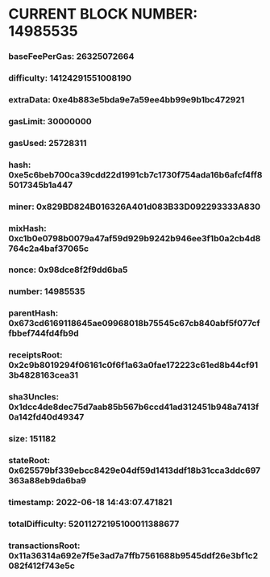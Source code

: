 # CURRENT BLOCK NUMBER: 14985535

### baseFeePerGas: 26325072664
### difficulty: 14124291551008190
### extraData: 0xe4b883e5bda9e7a59ee4bb99e9b1bc472921
### gasLimit: 30000000
### gasUsed: 25728311
### hash: 0xe5c6beb700ca39cdd22d1991cb7c1730f754ada16b6afcf4ff85017345b1a447
### miner: 0x829BD824B016326A401d083B33D092293333A830
### mixHash: 0xc1b0e0798b0079a47af59d929b9242b946ee3f1b0a2cb4d8764c2a4baf37065c
### nonce: 0x98dce8f2f9dd6ba5
### number: 14985535
### parentHash: 0x673cd6169118645ae09968018b75545c67cb840abf5f077cffbbef744fd4fb9d
### receiptsRoot: 0x2c9b8019294f06161c0f6f1a63a0fae172223c61ed8b44cf913b4828163cea31
### sha3Uncles: 0x1dcc4de8dec75d7aab85b567b6ccd41ad312451b948a7413f0a142fd40d49347
### size: 151182
### stateRoot: 0x625579bf339ebcc8429e04df59d1413ddf18b31cca3ddc697363a88eb9da6ba9
### timestamp: 2022-06-18 14:43:07.471821
### totalDifficulty: 52011272195100011388677
### transactionsRoot: 0x11a36314a692e7f5e3ad7a7ffb7561688b9545ddf26e3bf1c2082f412f743e5c
